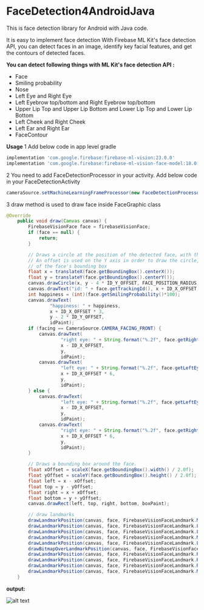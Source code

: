 # FaceDetection4AndroidJava

This is face detection library for Android with Java code.

It is easy to implement face detection With Firebase ML Kit's face detection API, you can detect faces in an image, identify key facial features, and get the contours of detected faces.

<b>You can detect following things with ML Kit's face detection API :</b>
- Face
- Smiling probability
- Nose
- Left Eye and Right Eye
- Left Eyebrow top/bottom and Right Eyebrow top/bottom
- Upper Lip Top and Upper Lip Bottom and Lower Lip Top and Lower Lip Bottom
- Left Cheek and Right Cheek
- Left Ear and Right Ear
- FaceContour

<b>Usage</b>
1 Add below code in app level gradle
```gradle
implementation 'com.google.firebase:firebase-ml-vision:23.0.0'
implementation 'com.google.firebase:firebase-ml-vision-face-model:18.0.0'
```
2 You need to add FaceDetectionProcessor in your activity. Add below code in your FaceDetectionActivity
```java
cameraSource.setMachineLearningFrameProcessor(new FaceDetectionProcessor(getResources()));
```
3 draw method is used to draw face inside FaceGraphic class
```Java
@Override
    public void draw(Canvas canvas) {
        FirebaseVisionFace face = firebaseVisionFace;
        if (face == null) {
            return;
        }

        // Draws a circle at the position of the detected face, with the face's track id below.
        // An offset is used on the Y axis in order to draw the circle, face id and happiness level in the top area
        // of the face's bounding box
        float x = translateX(face.getBoundingBox().centerX());
        float y = translateY(face.getBoundingBox().centerY());
        canvas.drawCircle(x, y - 4 * ID_Y_OFFSET, FACE_POSITION_RADIUS, facePositionPaint);
        canvas.drawText("id: " + face.getTrackingId(), x + ID_X_OFFSET, y - 3 * ID_Y_OFFSET, idPaint);
        int happiness = (int)(face.getSmilingProbability()*100);
        canvas.drawText(
                "happiness: " + happiness,
                x + ID_X_OFFSET * 3,
                y - 2 * ID_Y_OFFSET,
                idPaint);
        if (facing == CameraSource.CAMERA_FACING_FRONT) {
            canvas.drawText(
                    "right eye: " + String.format("%.2f", face.getRightEyeOpenProbability()),
                    x - ID_X_OFFSET,
                    y,
                    idPaint);
            canvas.drawText(
                    "left eye: " + String.format("%.2f", face.getLeftEyeOpenProbability()),
                    x + ID_X_OFFSET * 6,
                    y,
                    idPaint);
        } else {
            canvas.drawText(
                    "left eye: " + String.format("%.2f", face.getLeftEyeOpenProbability()),
                    x - ID_X_OFFSET,
                    y,
                    idPaint);
            canvas.drawText(
                    "right eye: " + String.format("%.2f", face.getRightEyeOpenProbability()),
                    x + ID_X_OFFSET * 6,
                    y,
                    idPaint);
        }

        // Draws a bounding box around the face.
        float xOffset = scaleX(face.getBoundingBox().width() / 2.0f);
        float yOffset = scaleY(face.getBoundingBox().height() / 2.0f);
        float left = x - xOffset;
        float top = y - yOffset;
        float right = x + xOffset;
        float bottom = y + yOffset;
        canvas.drawRect(left, top, right, bottom, boxPaint);

        // draw landmarks
        drawLandmarkPosition(canvas, face, FirebaseVisionFaceLandmark.MOUTH_BOTTOM);
        drawLandmarkPosition(canvas, face, FirebaseVisionFaceLandmark.LEFT_CHEEK);
        drawLandmarkPosition(canvas, face, FirebaseVisionFaceLandmark.LEFT_EAR);
        drawLandmarkPosition(canvas, face, FirebaseVisionFaceLandmark.MOUTH_LEFT);
        drawLandmarkPosition(canvas, face, FirebaseVisionFaceLandmark.LEFT_EYE);
        drawBitmapOverLandmarkPosition(canvas, face, FirebaseVisionFaceLandmark.NOSE_BASE);
        drawLandmarkPosition(canvas, face, FirebaseVisionFaceLandmark.RIGHT_CHEEK);
        drawLandmarkPosition(canvas, face, FirebaseVisionFaceLandmark.RIGHT_EAR);
        drawLandmarkPosition(canvas, face, FirebaseVisionFaceLandmark.RIGHT_EYE);
        drawLandmarkPosition(canvas, face, FirebaseVisionFaceLandmark.MOUTH_RIGHT);
    }
```
<b>output:</b>

![alt text](https://github.com/1986webdeveloper/FaceDetection4AndroidKotlin/blob/master/ezgif-4-72e974aee956.gif)
